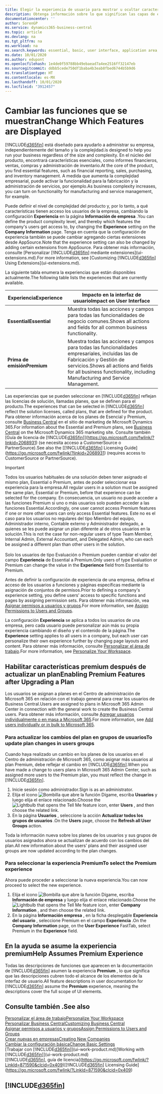 ```yaml
---
title: Elegir la experiencia de usuario para mostrar u ocultar características avanzadas | Documentos de Microsoft
description: Obtenga información sobre lo que significan las capas de experiencia de usuario Esencial y Premium para la interfaz de usuario, las áreas de aplicación y su empresa.
documentationcenter: ''
author: SorenGP
ms.service: dynamics365-business-central
ms.topic: article
ms.devlang: na
ms.tgt_pltfrm: na
ms.workload: na
ms.search.keywords: essential, basic, user interface, application area, experience
ms.date: 10/01/2020
ms.author: edupont
ms.openlocfilehash: 1e4de0f59788bb49ebaead7a4ee2516ff32147eb
ms.sourcegitcommit: ddbb5cede750df1baba4b3eab8fbed6744b5b9d6
ms.translationtype: HT
ms.contentlocale: es-MX
ms.lasthandoff: 10/01/2020
ms.locfileid: "3912457"
---
```

# <a name="change-which-features-are-displayed"></a><span data-ttu-id="528b9-103">Cambiar las funciones que se muestran</span><span class="sxs-lookup"><span data-stu-id="528b9-103">Change Which Features are Displayed</span></span>
[!INCLUDE[d365fin](includes/d365fin_md.md)] <span data-ttu-id="528b9-104">está diseñado para ayudarlo a administrar su empresa, independientemente del tamaño y la complejidad.</span><span class="sxs-lookup"><span data-stu-id="528b9-104">is designed to help you run your business regardless of the size and complexity.</span></span> <span data-ttu-id="528b9-105">En el núcleo del producto, encontrará características esenciales, como informes financieros, ventas, compras y administración de inventario.</span><span class="sxs-lookup"><span data-stu-id="528b9-105">At the core of the product, you find essential features, such as financial reporting, sales, purchasing, and inventory management.</span></span> <span data-ttu-id="528b9-106">A medida que aumenta la complejidad empresarial, puede activar la funcionalidad para la fabricación y la administración de servicios, por ejemplo.</span><span class="sxs-lookup"><span data-stu-id="528b9-106">As business complexity increases, you can turn on functionality for manufacturing and service management, for example.</span></span>

<span data-ttu-id="528b9-107">Puede definir el nivel de complejidad del producto y, por lo tanto, a qué características tienen acceso los usuarios de la empresa, cambiando la configuración **Experiencia** en la página **Información de empresa** .</span><span class="sxs-lookup"><span data-stu-id="528b9-107">You can define the product complexity level, and thereby which features the company's users get access to, by changing the **Experience** setting on the **Company Information** page.</span></span> <span data-ttu-id="528b9-108">Tenga en cuenta que la configuración de experiencia también se puede cambiar agregando ciertas extensiones desde AppSource.</span><span class="sxs-lookup"><span data-stu-id="528b9-108">Note that the experience setting can also be changed by adding certain extensions from AppSource.</span></span> <span data-ttu-id="528b9-109">Para obtener más información, consulte [Personalizar [!INCLUDE[d365fin](includes/d365fin_md.md)] mediante extensiones](ui-extensions.md).</span><span class="sxs-lookup"><span data-stu-id="528b9-109">For more information, see [Customizing [!INCLUDE[d365fin](includes/d365fin_md.md)] Using Extensions](ui-extensions.md).</span></span>

<span data-ttu-id="528b9-110">La siguiente tabla enumera la experiencias que están disponibles actualmente.</span><span class="sxs-lookup"><span data-stu-id="528b9-110">The following table lists the experiences that are currently available.</span></span>

| <span data-ttu-id="528b9-111">Experiencia</span><span class="sxs-lookup"><span data-stu-id="528b9-111">Experience</span></span> | <span data-ttu-id="528b9-112">Impacto en la interfaz de usuario</span><span class="sxs-lookup"><span data-stu-id="528b9-112">Impact on User Interface</span></span> |
| --- | --- |
| <span data-ttu-id="528b9-113">**Essential**</span><span class="sxs-lookup"><span data-stu-id="528b9-113">**Essential**</span></span> |<span data-ttu-id="528b9-114">Muestra todas las acciones y campos para todas las funcionalidades de negocio comunes.</span><span class="sxs-lookup"><span data-stu-id="528b9-114">Shows all actions and fields for all common business functionality.</span></span>|
| <span data-ttu-id="528b9-115">**Prima de emisión**</span><span class="sxs-lookup"><span data-stu-id="528b9-115">**Premium**</span></span> |<span data-ttu-id="528b9-116">Muestra todas las acciones y campos para todas las funcionalidades empresariales, incluidas las de Fabricación y Gestión de servicios.</span><span class="sxs-lookup"><span data-stu-id="528b9-116">Shows all actions and fields for all business functionality, including Manufacturing and Service Management.</span></span>|

<span data-ttu-id="528b9-117">Las experiencias que se pueden seleccionar en [!INCLUDE[d365fin](includes/d365fin_md.md)] reflejan las licencias de solución, llamadas planes, que se definen para el producto.</span><span class="sxs-lookup"><span data-stu-id="528b9-117">The experiences that can be selected in [!INCLUDE[d365fin](includes/d365fin_md.md)] reflect the solution licenses, called plans, that are defined for the product.</span></span> <span data-ttu-id="528b9-118">Para obtener información acerca de los planes de Esencial y Premium, consulte [Business Central](https://go.microsoft.com/fwlink/?linkid=870242) en el sitio de marketing de Microsoft Dynamics 365.</span><span class="sxs-lookup"><span data-stu-id="528b9-118">For information about the Essential and Premium plans, see [Business Central](https://go.microsoft.com/fwlink/?linkid=870242) on the Microsoft Dynamics 365 marketing site.</span></span> <span data-ttu-id="528b9-119">Consulte también [Guía de licencia de [!INCLUDE[d365fin](includes/d365fin_md.md)]](https://go.microsoft.com/fwlink/?linkid=2068931) (se necesita acceso a CustomerSource o PartnerSource).</span><span class="sxs-lookup"><span data-stu-id="528b9-119">See also the [[!INCLUDE[d365fin](includes/d365fin_md.md)] Licensing Guide](https://go.microsoft.com/fwlink/?linkid=2068931) (requires access to CustomerSource or PartnerSource).</span></span>

> [!IMPORTANT]  
> <span data-ttu-id="528b9-120">Todos los usuarios habituales de una solución deben tener asignado el mismo plan, Essential o Premium, antes de poder seleccionar esa experiencia para la empresa.</span><span class="sxs-lookup"><span data-stu-id="528b9-120">All regular users in a solution must be assigned the same plan, Essential or Premium, before that experience can be selected for the company.</span></span> <span data-ttu-id="528b9-121">En consecuencia, un usuario no puede acceder a las funciones Premium si uno o más usuarios solo pueden acceder a las funciones Essential.</span><span class="sxs-lookup"><span data-stu-id="528b9-121">Accordingly, one user cannot access Premium features if one or more other users can only access Essential features.</span></span> <span data-ttu-id="528b9-122">Este no es el caso para los usuarios no regulares del tipo Miembro del equipo, Administrador interno, Contable externo y Administrador delegado, a quienes se les puede asignar un plan diferente al de otros usuarios en la solución.</span><span class="sxs-lookup"><span data-stu-id="528b9-122">This is not the case for non-regular users of type Team Member, Internal Admin, External Accountant, and Delegated Admin, who can each be assigned a different plan than other users in the solution.</span></span><br /><br /> <span data-ttu-id="528b9-123">Solo los usuarios de tipo Evaluación o Premium pueden cambiar el valor del campo **Experiencia** de Essential a Premium.</span><span class="sxs-lookup"><span data-stu-id="528b9-123">Only users of type Evaluation or Premium can change the value in the **Experience** field from Essential to Premium.</span></span>

<span data-ttu-id="528b9-124">Antes de definir la configuración de experiencia de una empresa, defina el acceso de los usuarios a funciones y páginas específicas mediante la asignación de conjuntos de permisos.</span><span class="sxs-lookup"><span data-stu-id="528b9-124">Prior to defining a company's experience setting, you define users' access to specific functions and pages by assigning permission sets.</span></span> <span data-ttu-id="528b9-125">Para obtener más información, vea [Asignar permisos a usuarios y grupos](ui-define-granular-permissions.md).</span><span class="sxs-lookup"><span data-stu-id="528b9-125">For more information, see [Assign Permissions to Users and Groups](ui-define-granular-permissions.md).</span></span>

<span data-ttu-id="528b9-126">La configuración **Experiencia** se aplica a todos los usuarios de una empresa, pero cada usuario puede personalizar aún más su propia experiencia cambiando el diseño y el contenido de la página.</span><span class="sxs-lookup"><span data-stu-id="528b9-126">The **Experience** setting applies to all users in a company, but each user can personalize their own experience further by changing page layouts and content.</span></span> <span data-ttu-id="528b9-127">Para obtener más información, consulte [Personalizar el área de trabajo](ui-personalization-user.md).</span><span class="sxs-lookup"><span data-stu-id="528b9-127">For more information, see [Personalize Your Workspace](ui-personalization-user.md).</span></span>

## <a name="enabling-premium-features-after-upgrading-a-plan"></a><span data-ttu-id="528b9-128">Habilitar características premium después de actualizar un plan</span><span class="sxs-lookup"><span data-stu-id="528b9-128">Enabling Premium Features after Upgrading a Plan</span></span>
<span data-ttu-id="528b9-129">Los usuarios se asignan a planes en el Centro de administración de Microsoft 365 en relación con el trabajo general para crear los usuarios de Business Central.</span><span class="sxs-lookup"><span data-stu-id="528b9-129">Users are assigned to plans in Microsoft 365 Admin Center in connection with the general work to create the Business Central users.</span></span> <span data-ttu-id="528b9-130">Para obtener más información, consulte [Agregar usuarios individualmente o en masa a Microsoft 365](https://support.office.com/article/Add-users-to-Office-365-for-business-435ccec3-09dd-4587-9ebd-2f3cad6bc2bc).</span><span class="sxs-lookup"><span data-stu-id="528b9-130">For more information, see [Add users individually or in bulk to Microsoft 365](https://support.office.com/article/Add-users-to-Office-365-for-business-435ccec3-09dd-4587-9ebd-2f3cad6bc2bc).</span></span>

### <a name="to-update-plan-changes-in-users-groups"></a><span data-ttu-id="528b9-131">Para actualizar los cambios del plan en grupos de usuarios</span><span class="sxs-lookup"><span data-stu-id="528b9-131">To update plan changes in users groups</span></span>
<span data-ttu-id="528b9-132">Cuando haya realizado un cambio en los planes de los usuarios en el Centro de administración de Microsoft 365, como asignar más usuarios al plan Premium, debe reflejar el cambio en [!INCLUDE[d365fin](includes/d365fin_md.md)].</span><span class="sxs-lookup"><span data-stu-id="528b9-132">When you have made a change to users plans in Microsoft 365 Admin Center, such as assigned more users to the Premium plan, you must reflect the change in [!INCLUDE[d365fin](includes/d365fin_md.md)].</span></span>

1. <span data-ttu-id="528b9-133">Inicie sesión como administrador.</span><span class="sxs-lookup"><span data-stu-id="528b9-133">Sign is as an administrator.</span></span>
2. <span data-ttu-id="528b9-134">Elija el icono ![Bombilla que abre la función Dígame](media/ui-search/search_small.png "Dígame qué desea hacer"), escriba **Usuarios** y luego elija el enlace relacionado.</span><span class="sxs-lookup"><span data-stu-id="528b9-134">Choose the ![Lightbulb that opens the Tell Me feature](media/ui-search/search_small.png "Tell me what you want to do") icon, enter **Users** , and then choose the related link.</span></span>
3. <span data-ttu-id="528b9-135">En la página **Usuarios** , seleccione la acción **Actualizar todos los grupos de usuarios** .</span><span class="sxs-lookup"><span data-stu-id="528b9-135">On the **Users** page, choose the **Refresh all User Groups** action.</span></span>

<span data-ttu-id="528b9-136">Toda la información nueva sobre los planes de los usuarios y sus grupos de usuarios asignados ahora se actualizan de acuerdo con los cambios del plan.</span><span class="sxs-lookup"><span data-stu-id="528b9-136">All new information about the users’ plans and their assigned user groups are now updated according to the plan changes.</span></span>

### <a name="to-select-the-premium-experience"></a><span data-ttu-id="528b9-137">Para seleccionar la experiencia Premium</span><span class="sxs-lookup"><span data-stu-id="528b9-137">To select the Premium experience</span></span>
<span data-ttu-id="528b9-138">Ahora puede proceder a seleccionar la nueva experiencia.</span><span class="sxs-lookup"><span data-stu-id="528b9-138">You can now proceed to select the new experience.</span></span>
1. <span data-ttu-id="528b9-139">Elija el icono ![Bombilla que abre la función Dígame](media/ui-search/search_small.png "Dígame qué desea hacer"), escriba **Información de empresa** y luego elija el enlace relacionado.</span><span class="sxs-lookup"><span data-stu-id="528b9-139">Choose the ![Lightbulb that opens the Tell Me feature](media/ui-search/search_small.png "Tell me what you want to do") icon, enter **Company Information** , and then choose the related link.</span></span>
2. <span data-ttu-id="528b9-140">En la página **Información empresa** , en la ficha desplegable **Experiencia del usuario** , seleccione Premium en el campo **Experiencia** .</span><span class="sxs-lookup"><span data-stu-id="528b9-140">On the **Company Information** page, on the **User Experience** FastTab, select Premium  in the **Experience** field.</span></span>

## <a name="help-assumes-premium-experience"></a><span data-ttu-id="528b9-141">En la ayuda se asume la experiencia premium</span><span class="sxs-lookup"><span data-stu-id="528b9-141">Help Assumes Premium Experience</span></span>
<span data-ttu-id="528b9-142">Todas las descripciones de funciones que aparecen en la documentación de [!INCLUDE[d365fin](includes/d365fin_md.md)] asumen la experiencia **Premium** , lo que significa que las descripciones cubren todo el alcance de los elementos de la interfaz de usuario.</span><span class="sxs-lookup"><span data-stu-id="528b9-142">All feature descriptions in user documentation for [!INCLUDE[d365fin](includes/d365fin_md.md)] assume the **Premium** experience, meaning the descriptions cover the full scope of UI elements.</span></span>

## <a name="see-also"></a><span data-ttu-id="528b9-143">Consulte también .</span><span class="sxs-lookup"><span data-stu-id="528b9-143">See also</span></span>
[<span data-ttu-id="528b9-144">Personalizar el área de trabajo</span><span class="sxs-lookup"><span data-stu-id="528b9-144">Personalize Your Workspace</span></span>](ui-personalization-user.md)  
[<span data-ttu-id="528b9-145">Personalizar Business Central</span><span class="sxs-lookup"><span data-stu-id="528b9-145">Customizing Business Central</span></span>](ui-customizing-overview.md)  
[<span data-ttu-id="528b9-146">Asignar permisos a usuarios y grupos</span><span class="sxs-lookup"><span data-stu-id="528b9-146">Assign Permissions to Users and Groups</span></span>](ui-define-granular-permissions.md)  
[<span data-ttu-id="528b9-147">Crear nuevas en empresas</span><span class="sxs-lookup"><span data-stu-id="528b9-147">Creating New Companies</span></span>](about-new-company.md)  
[<span data-ttu-id="528b9-148">Cambiar la configuración básica</span><span class="sxs-lookup"><span data-stu-id="528b9-148">Change Basic Settings</span></span>](ui-change-basic-settings.md)  
<span data-ttu-id="528b9-149">[Trabajar con [!INCLUDE[d365fin](includes/d365fin_md.md)]](ui-work-product.md)</span><span class="sxs-lookup"><span data-stu-id="528b9-149">[Working with [!INCLUDE[d365fin](includes/d365fin_md.md)]](ui-work-product.md)</span></span>  
<span data-ttu-id="528b9-150">[[!INCLUDE[d365fin](includes/d365fin_md.md)], guía de licencia](https://go.microsoft.com/fwlink/?LinkId=871590&clcid=0x409)</span><span class="sxs-lookup"><span data-stu-id="528b9-150">[[!INCLUDE[d365fin](includes/d365fin_md.md)] Licensing Guide](https://go.microsoft.com/fwlink/?LinkId=871590&clcid=0x409)</span></span>

## [!INCLUDE[d365fin](includes/free_trial_md.md)]  
